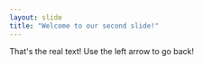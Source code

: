 ```yaml
---
layout: slide
title: "Welcome to our second slide!"
---
```

That's the real text!
Use the left arrow to go back!
